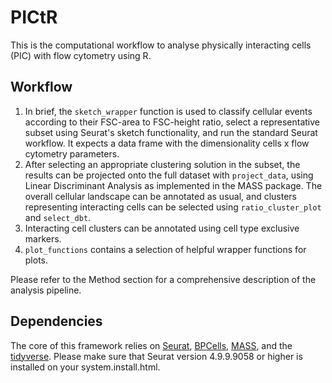 # PICtR

This is the computational workflow to analyse physically interacting cells (PIC) with flow cytometry using R.  
  
## Workflow  
  
1. In brief, the `sketch_wrapper` function is used to classify cellular events according to their FSC-area to FSC-height ratio, select a representative subset using Seurat's sketch functionality, and run the standard Seurat workflow. It expects a data frame with the dimensionality cells x flow cytometry parameters.  
2. After selecting an appropriate clustering solution in the subset, the results can be projected onto the full dataset with `project_data`, using Linear Discriminant Analysis as implemented in the MASS package. The overall cellular landscape can be annotated as usual, and clusters representing interacting cells can be selected using `ratio_cluster_plot` and `select_dbt`.
3. Interacting cell clusters can be annotated using cell type exclusive markers. 
4. `plot_functions` contains a selection of helpful wrapper functions for plots.

Please refer to the Method section for a comprehensive description of the analysis pipeline. 
  
## Dependencies 
The core of this framework relies on [Seurat](https://github.com/satijalab/seurat), [BPCells](https://github.com/bnprks/BPCells), [MASS](https://cran.r-project.org/web/packages/MASS/index.html), and the [tidyverse](https://www.tidyverse.org/). Please make sure that Seurat version 4.9.9.9058 or higher is installed on your system.install.html.
